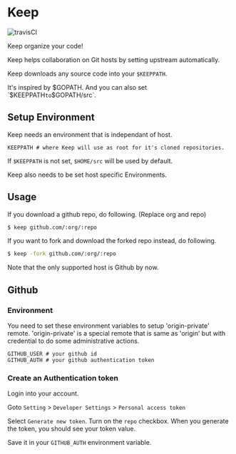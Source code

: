 # Keep

![travisCI](https://secure.travis-ci.org/lazypic/keep.svg)

Keep organize your code!

Keep helps collaboration on Git hosts by setting upstream automatically.

Keep downloads any source code into your `$KEEPPATH`.

It's inspired by $GOPATH. And you can also set `$KEEPPATH` to `$GOPATH/src`.

## Setup Environment

Keep needs an environment that is independant of host.

```
KEEPPATH # where Keep will use as root for it's cloned repositories.
```

If `$KEEPPATH` is not set, `$HOME/src` will be used by default.

Keep also needs to be set host specific Environments.

## Usage

If you download a github repo, do following.
(Replace org and repo)

```bash
$ keep github.com/:org/:repo
```

If you want to fork and download the forked repo instead, do following.

```bash
$ keep -fork github.com/:org/:repo
```

Note that the only supported host is Github by now.

## Github

### Environment

You need to set these environment variables to setup 'origin-private' remote.
'origin-private' is a special remote that is same as 'origin' but with credential
to do some administrative actions.

```
GITHUB_USER # your github id
GITHUB_AUTH # your github authentication token
```

### Create an Authentication token

Login into your account.

Goto `Setting` > `Developer Settings` > `Personal access token`

Select `Generate new token`. Turn on the `repo` checkbox.
When you generate the token, you should see your token value.

Save it in your `GITHUB_AUTH` environment variable.

